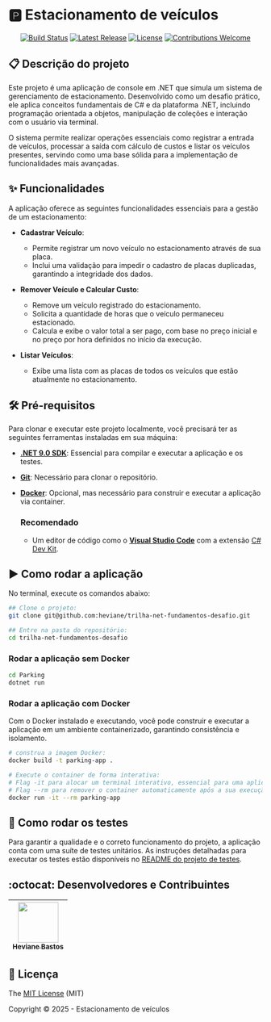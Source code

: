  # 🅿️ Estacionamento de veículos

<p align="center">
  <a href="https://github.com/heviane/trilha-net-fundamentos-desafio/actions/workflows/dotnet-ci.yml"><img alt="Build Status" src="https://img.shields.io/github/actions/workflow/status/heviane/trilha-net-fundamentos-desafio/dotnet-ci.yml?branch=main&style=for-the-badge&label=CI"></a>
  <a href="https://github.com/heviane/trilha-net-fundamentos-desafio/releases"><img alt="Latest Release" src="https://img.shields.io/github/v/release/heviane/trilha-net-fundamentos-desafio?style=for-the-badge&color=success"></a>
  <a href="../LICENSE"><img alt="License" src="https://img.shields.io/github/license/heviane/trilha-net-fundamentos-desafio?style=for-the-badge&color=blue"></a>
  <a href="../.github/CONTRIBUTING.md"><img alt="Contributions Welcome" src="https://img.shields.io/badge/contributions-welcome-brightgreen.svg?style=for-the-badge"></a>
</p>

## 📋 Descrição do projeto

Este projeto é uma aplicação de console em .NET que simula um sistema de gerenciamento de estacionamento. Desenvolvido como um desafio prático, ele aplica conceitos fundamentais de C# e da plataforma .NET, incluindo programação orientada a objetos, manipulação de coleções e interação com o usuário via terminal.

O sistema permite realizar operações essenciais como registrar a entrada de veículos, processar a saída com cálculo de custos e listar os veículos presentes, servindo como uma base sólida para a implementação de funcionalidades mais avançadas.

## ✨ Funcionalidades

A aplicação oferece as seguintes funcionalidades essenciais para a gestão de um estacionamento:

- **Cadastrar Veículo**:
  - Permite registrar um novo veículo no estacionamento através de sua placa.
  - Inclui uma validação para impedir o cadastro de placas duplicadas, garantindo a integridade dos dados.

- **Remover Veículo e Calcular Custo**:
  - Remove um veículo registrado do estacionamento.
  - Solicita a quantidade de horas que o veículo permaneceu estacionado.
  - Calcula e exibe o valor total a ser pago, com base no preço inicial e no preço por hora definidos no início da execução.

- **Listar Veículos**:
  - Exibe uma lista com as placas de todos os veículos que estão atualmente no estacionamento.

<!-- 
## Layout ou Deploy da Aplicação :dash:

> Link do deploy da aplicação. Exemplo com netlify: https://certificates-for-everyone-womakerscode.netlify.app/

...

Se ainda não houver deploy, insira capturas de tela da aplicação ou gifs
-->

## 🛠️ Pré-requisitos

Para clonar e executar este projeto localmente, você precisará ter as seguintes ferramentas instaladas em sua máquina:

- **[.NET 9.0 SDK](https://dotnet.microsoft.com/en-us/download)**: Essencial para compilar e executar a aplicação e os testes.
- **[Git](https://git-scm.com/)**: Necessário para clonar o repositório.
- **[Docker](https://www.docker.com/products/docker-desktop/)**: Opcional, mas necessário para construir e executar a aplicação via container.

  ### Recomendado

  - Um editor de código como o **[Visual Studio Code](https://code.visualstudio.com/)** com a extensão [C# Dev Kit](https://marketplace.visualstudio.com/items?itemName=ms-dotnettools.csdevkit).

## :arrow_forward: Como rodar a aplicação

No terminal, execute os comandos abaixo:

```bash
## Clone o projeto:
git clone git@github.com:heviane/trilha-net-fundamentos-desafio.git

## Entre na pasta do repositório:
cd trilha-net-fundamentos-desafio
```

### Rodar a aplicação sem Docker

```bash
cd Parking
dotnet run
```

### Rodar a aplicação com Docker

Com o Docker instalado e executando, você pode construir e executar a aplicação em um ambiente containerizado, garantindo consistência e isolamento.

```bash
# construa a imagem Docker: 
docker build -t parking-app .

# Execute o container de forma interativa:
# Flag -it para alocar um terminal interativo, essencial para uma aplicação de console
# Flag --rm para remover o container automaticamente após a sua execução.
docker run -it --rm parking-app
```

<!-- TODO: Dica: clone o próprio projeto e verfique se o passo a passo funciona. -->

## 🧪 Como rodar os testes

Para garantir a qualidade e o correto funcionamento do projeto, a aplicação conta com uma suíte de testes unitários. As instruções detalhadas para executar os testes estão disponíveis no [README do projeto de testes](../Parking.Tests/README.md#4-como-executar-os-testes-).

## :octocat: Desenvolvedores e Contribuintes

| [<img width="80px" align="center" src="https://avatars.githubusercontent.com/heviane"/><br><sub>Heviane Bastos</sub>](https://github.com/heviane) |
| :---: |

## 📜 Licença

The [MIT License](../LICENSE) (MIT)

Copyright :copyright: 2025 - Estacionamento de veículos
